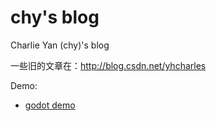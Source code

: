 # chy's blog

Charlie Yan (chy)'s blog

一些旧的文章在：http://blog.csdn.net/yhcharles

Demo:

- [godot demo](/web/1/instancing.html)